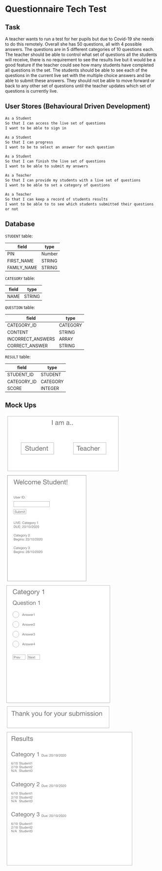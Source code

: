 # Questionnaire Tech Test

## Task
A teacher wants to run a test for her pupils but due to Covid-19 she needs to do this remotely. Overall she has 50 questions, all with 4 possible answers. The questions are in 5 different categories of 10 questions each. The teacher should be able to control what set of questions all the students will receive, there is no requirement to see the results live but it would be a good feature if the teacher could see how many students have completed all questions in the set. The students should be able to see each of the questions in the current live set with the multiple choice answers and be able to submit these answers. They should not be able to move forward or back to any other set of questions until the teacher updates which set of questions is currently live.


## User Stores (Behavioural Driven Development)

```
As a Student
So that I can access the live set of questions
I want to be able to sign in
```

```
As a Student
So that I can progress
I want to be to select an answer for each question
```

```
As a Student
So that I can finish the live set of questions
I want to be able to submit my answers
```

```
As a Teacher
So that I can provide my students with a live set of questions
I want to be able to set a category of questions
```

```
As a Teacher
So that I can keep a record of students results
I want to be able to to see which students submitted their questions or not
```

## Database

`STUDENT` table:

| field      | type              |
| ---------  | ----------------- |
| PIN        | Number            |
| FIRST_NAME | STRING            |
| FAMILY_NAME| STRING            |

`CATEGORY` table:

| field      | type              |
| ---------  | ----------------- |
| NAME       | STRING            |

`QUESTION` table:

| field             | type              |
| ---------         | ----------------- |
| CATEGORY_ID       | CATEGORY          |
| CONTENT           | STRING            |
| INCORRECT_ANSWERS | ARRAY             |
| CORRECT_ANSWER    | STRING            |

`RESULT` table:

| field         | type              |
| ---------     | ----------------- |
| STUDENT_ID    | STUDENT           |
| CATEGORY_ID   | CATEGORY          |
| SCORE         | INTEGER           |

## Mock Ups

![studentOrTeacher](mockups/student_or_teacher.png)\
![studentSignin](mockups/student_signin.png)\
![questions](mockups/questions.png)\
![submission](mockups/form_submission.png)\
![results](mockups/results.png)


